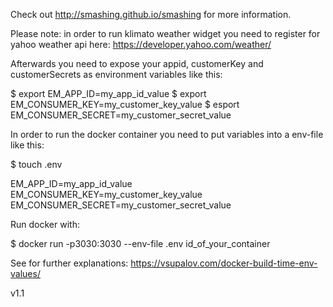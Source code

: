 Check out http://smashing.github.io/smashing for more information.

Please note: in order to run klimato weather widget you need to register for yahoo weather api here: https://developer.yahoo.com/weather/

Afterwards you need to expose your appid, customerKey and customerSecrets as environment variables like this:

$ export EM_APP_ID=my_app_id_value
$ export EM_CONSUMER_KEY=my_customer_key_value
$ esport EM_CONSUMER_SECRET=my_customer_secret_value


In order to run the docker container you need to put variables into a env-file like this:

$ touch .env

EM_APP_ID=my_app_id_value
EM_CONSUMER_KEY=my_customer_key_value
EM_CONSUMER_SECRET=my_customer_secret_value


Run docker with:

$ docker run -p3030:3030 --env-file .env id_of_your_container

See for further explanations: https://vsupalov.com/docker-build-time-env-values/

v1.1
